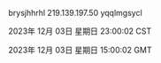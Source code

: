 brysjhhrhl 219.139.197.50 yqqlmgsycl

2023年 12月 03日 星期日 23:00:02 CST

2023年 12月 03日 星期日 15:00:02 GMT
